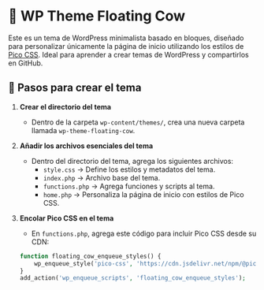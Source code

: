 # 🐄 WP Theme Floating Cow  

Este es un tema de WordPress minimalista basado en bloques, diseñado para personalizar únicamente la página de inicio utilizando los estilos de [Pico CSS](https://picocss.com/). Ideal para aprender a crear temas de WordPress y compartirlos en GitHub.  

## 📌 Pasos para crear el tema  

1. **Crear el directorio del tema**  
   - Dentro de la carpeta `wp-content/themes/`, crea una nueva carpeta llamada `wp-theme-floating-cow`.  

2. **Añadir los archivos esenciales del tema**  
   - Dentro del directorio del tema, agrega los siguientes archivos:  
     - `style.css` → Define los estilos y metadatos del tema.  
     - `index.php` → Archivo base del tema.  
     - `functions.php` → Agrega funciones y scripts al tema.  
     - `home.php` → Personaliza la página de inicio con estilos de Pico CSS.  

3. **Encolar Pico CSS en el tema**  
   - En `functions.php`, agrega este código para incluir Pico CSS desde su CDN:  

   ```php
   function floating_cow_enqueue_styles() {
       wp_enqueue_style('pico-css', 'https://cdn.jsdelivr.net/npm/@picocss/pico@1/css/pico.min.css', array(), null);
   }
   add_action('wp_enqueue_scripts', 'floating_cow_enqueue_styles');
